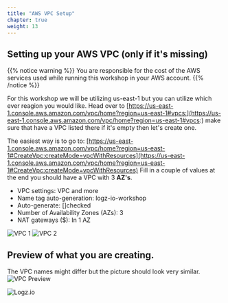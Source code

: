 ```yaml
---
title: "AWS VPC Setup"
chapter: true
weight: 13
---
```


## Setting up your AWS VPC (only if it's missing)

{{% notice warning %}}
You are responsible for the cost of the AWS services used while running this workshop in your AWS account.
{{% /notice %}}

For this workshop we will be utilizing us-east-1 but you can utilize which ever reagion you would like. Head over to [https://us-east-1.console.aws.amazon.com/vpc/home?region=us-east-1#vpcs:](https://us-east-1.console.aws.amazon.com/vpc/home?region=us-east-1#vpcs:) make sure that have a VPC listed there if it's empty then let's create one.

The easiest way is to go to:
[https://us-east-1.console.aws.amazon.com/vpc/home?region=us-east-1#CreateVpc:createMode=vpcWithResources](https://us-east-1.console.aws.amazon.com/vpc/home?region=us-east-1#CreateVpc:createMode=vpcWithResources)
Fill in a couple of values at the end you should have a VPC with 3 **AZ's**.

- VPC settings: VPC and more
- Name tag auto-generation: logz-io-workshop
- Auto-generate: []checked
- Number of Availability Zones (AZs): 3
- NAT gateways ($): In 1 AZ

![VPC 1](/images/prerequisites/aws-vpc-1.png)
![VPC 2](/images/prerequisites/aws-vpc-2.png)

## Preview of what you are creating.

The VPC names might differ but the picture should look very similar.
![VPC Preview](/images/prerequisites/aws-vpc-preview.png)

![Logz.io](/images/logz-io-badge.png)
